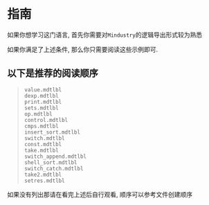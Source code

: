 # 指南
如果你想学习这门语言, 首先你需要对`Mindustry`的逻辑导出形式较为熟悉

如果你满足了上述条件, 那么你只需要阅读这些示例即可.

## 以下是推荐的阅读顺序
> `value.mdtlbl`<br/>
> `dexp.mdtlbl`<br/>
> `print.mdtlbl`<br/>
> `sets.mdtlbl`<br/>
> `op.mdtlbl`<br/>
> `control.mdtlbl`<br/>
> `cmps.mdtlbl`<br/>
> `insert_sort.mdtlbl`<br/>
> `switch.mdtlbl`<br/>
> `const.mdtlbl`<br/>
> `take.mdtlbl`<br/>
> `switch_append.mdtlbl`<br/>
> `shell_sort.mdtlbl`<br/>
> `switch_catch.mdtlbl`<br/>
> `take2.mdtlbl`<br/>
> `setres.mdtlbl`<br/>

如果没有列出那请在看完上述后自行观看, 顺序可以参考文件创建顺序
